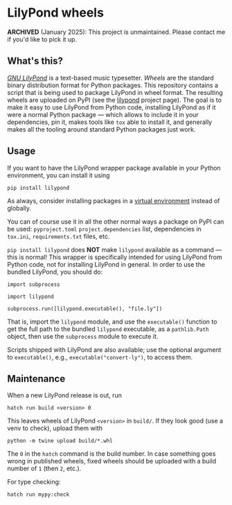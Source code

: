 # LilyPond wheels

**ARCHIVED** (January 2025): This project is unmaintained. Please contact me if you'd
like to pick it up.

## What's this?

[*GNU LilyPond*](https://lilypond.org) is a text-based music typesetter.
*Wheels* are the standard binary distribution format for Python packages.  This
repository contains a script that is being used to package LilyPond in wheel
format. The resulting wheels are uploaded on PyPI (see the
[lilypond](https://pypi.org/project/lilypond) project page). The goal is to make
it easy to use LilyPond from Python code, installing LilyPond as if it were a
normal Python package — which allows to include it in your dependencies, pin it,
makes tools like `tox` able to install it, and generally makes all the tooling
around standard Python packages just work.

## Usage

If you want to have the LilyPond wrapper package available in your Python
environment, you can install it using

```
pip install lilypond
```

As always, consider installing packages in a [virtual
environment](https://docs.python.org/3/tutorial/venv.html) instead of globally.

You can of course use it in all the other normal ways a package on PyPI can be
used: `pyproject.toml` `project.dependencies` list, dependencies in `tox.ini`,
`requirements.txt` files, etc.

`pip install lilypond` does **NOT** make `lilypond` available as a command —
this is normal! This wrapper is specifically intended for using LilyPond from
Python code, not for installing LilyPond in general. In order to use the bundled
LilyPond, you should do:

```
import subprocess

import lilypond

subprocess.run([lilypond.executable(), "file.ly"])
```

That is, import the `lilypond` module, and use the `executable()` function to
get the full path to the bundled `lilypond` executable, as a `pathlib.Path`
object, then use the `subprocess` module to execute it.

Scripts shipped with LilyPond are also available; use the optional argument to
`executable()`, e.g., `executable("convert-ly")`, to access them.

## Maintenance

When a new LilyPond release is out, run

```
hatch run build <version> 0
```

This leaves wheels of LilyPond `<version>` in `build/`. If they look good (use a
venv to check), upload them with

```
python -m twine upload build/*.whl
```

The `0` in the `hatch` command is the build number. In case something goes wrong
in published wheels, fixed wheels should be uploaded with a build number of `1`
(then `2`, etc.).

For type checking:

```
hatch run mypy:check
```

